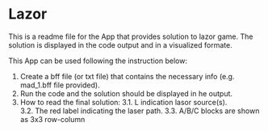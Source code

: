 # Lazor
This is a readme file for the App that provides solution to lazor game. The solution is displayed in the code output and in a visualized formate.

This App can be used following the instruction below:

1. Create a bff file (or txt file) that contains the necessary info (e.g. mad_1.bff file provided).
2. Run the code and the solution should be displayed in he output.
3. How to read the final solution:
	3.1. L indication lasor source(s).  
	3.2. The red label indicating the laser path.
	3.3. A/B/C blocks are shown as 3x3 row-column
